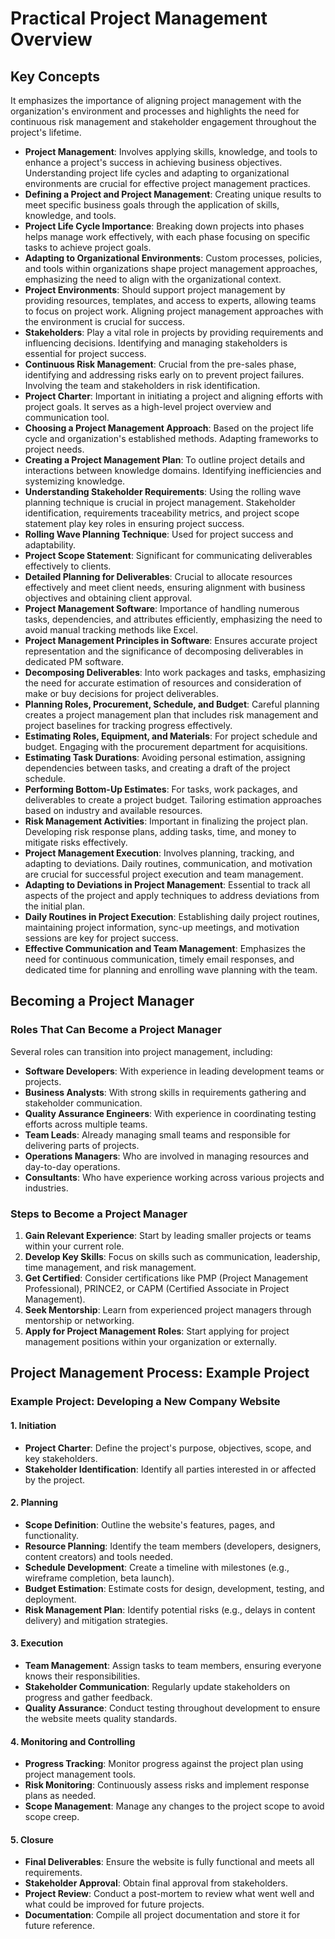 # Practical Project Management Overview

## Key Concepts

It emphasizes the importance of aligning project management with the organization's environment and processes and highlights the need for continuous risk management and stakeholder engagement throughout the project's lifetime.

- **Project Management**: Involves applying skills, knowledge, and tools to enhance a project's success in achieving business objectives. Understanding project life cycles and adapting to organizational environments are crucial for effective project management practices.
- **Defining a Project and Project Management**: Creating unique results to meet specific business goals through the application of skills, knowledge, and tools.
- **Project Life Cycle Importance**: Breaking down projects into phases helps manage work effectively, with each phase focusing on specific tasks to achieve project goals.
- **Adapting to Organizational Environments**: Custom processes, policies, and tools within organizations shape project management approaches, emphasizing the need to align with the organizational context.
- **Project Environments**: Should support project management by providing resources, templates, and access to experts, allowing teams to focus on project work. Aligning project management approaches with the environment is crucial for success.
- **Stakeholders**: Play a vital role in projects by providing requirements and influencing decisions. Identifying and managing stakeholders is essential for project success.
- **Continuous Risk Management**: Crucial from the pre-sales phase, identifying and addressing risks early on to prevent project failures. Involving the team and stakeholders in risk identification.
- **Project Charter**: Important in initiating a project and aligning efforts with project goals. It serves as a high-level project overview and communication tool.
- **Choosing a Project Management Approach**: Based on the project life cycle and organization's established methods. Adapting frameworks to project needs.
- **Creating a Project Management Plan**: To outline project details and interactions between knowledge domains. Identifying inefficiencies and systemizing knowledge.
- **Understanding Stakeholder Requirements**: Using the rolling wave planning technique is crucial in project management. Stakeholder identification, requirements traceability metrics, and project scope statement play key roles in ensuring project success.
- **Rolling Wave Planning Technique**: Used for project success and adaptability.
- **Project Scope Statement**: Significant for communicating deliverables effectively to clients.
- **Detailed Planning for Deliverables**: Crucial to allocate resources effectively and meet client needs, ensuring alignment with business objectives and obtaining client approval.
- **Project Management Software**: Importance of handling numerous tasks, dependencies, and attributes efficiently, emphasizing the need to avoid manual tracking methods like Excel.
- **Project Management Principles in Software**: Ensures accurate project representation and the significance of decomposing deliverables in dedicated PM software.
- **Decomposing Deliverables**: Into work packages and tasks, emphasizing the need for accurate estimation of resources and consideration of make or buy decisions for project deliverables.
- **Planning Roles, Procurement, Schedule, and Budget**: Careful planning creates a project management plan that includes risk management and project baselines for tracking progress effectively.
- **Estimating Roles, Equipment, and Materials**: For project schedule and budget. Engaging with the procurement department for acquisitions.
- **Estimating Task Durations**: Avoiding personal estimation, assigning dependencies between tasks, and creating a draft of the project schedule.
- **Performing Bottom-Up Estimates**: For tasks, work packages, and deliverables to create a project budget. Tailoring estimation approaches based on industry and available resources.
- **Risk Management Activities**: Important in finalizing the project plan. Developing risk response plans, adding tasks, time, and money to mitigate risks effectively.
- **Project Management Execution**: Involves planning, tracking, and adapting to deviations. Daily routines, communication, and motivation are crucial for successful project execution and team management.
- **Adapting to Deviations in Project Management**: Essential to track all aspects of the project and apply techniques to address deviations from the initial plan.
- **Daily Routines in Project Execution**: Establishing daily project routines, maintaining project information, sync-up meetings, and motivation sessions are key for project success.
- **Effective Communication and Team Management**: Emphasizes the need for continuous communication, timely email responses, and dedicated time for planning and enrolling wave planning with the team.

## Becoming a Project Manager

### Roles That Can Become a Project Manager
Several roles can transition into project management, including:

- **Software Developers**: With experience in leading development teams or projects.
- **Business Analysts**: With strong skills in requirements gathering and stakeholder communication.
- **Quality Assurance Engineers**: With experience in coordinating testing efforts across multiple teams.
- **Team Leads**: Already managing small teams and responsible for delivering parts of projects.
- **Operations Managers**: Who are involved in managing resources and day-to-day operations.
- **Consultants**: Who have experience working across various projects and industries.

### Steps to Become a Project Manager
1. **Gain Relevant Experience**: Start by leading smaller projects or teams within your current role.
2. **Develop Key Skills**: Focus on skills such as communication, leadership, time management, and risk management.
3. **Get Certified**: Consider certifications like PMP (Project Management Professional), PRINCE2, or CAPM (Certified Associate in Project Management).
4. **Seek Mentorship**: Learn from experienced project managers through mentorship or networking.
5. **Apply for Project Management Roles**: Start applying for project management positions within your organization or externally.

## Project Management Process: Example Project

### Example Project: Developing a New Company Website

#### 1. **Initiation**
- **Project Charter**: Define the project's purpose, objectives, scope, and key stakeholders.
- **Stakeholder Identification**: Identify all parties interested in or affected by the project.

#### 2. **Planning**
- **Scope Definition**: Outline the website's features, pages, and functionality.
- **Resource Planning**: Identify the team members (developers, designers, content creators) and tools needed.
- **Schedule Development**: Create a timeline with milestones (e.g., wireframe completion, beta launch).
- **Budget Estimation**: Estimate costs for design, development, testing, and deployment.
- **Risk Management Plan**: Identify potential risks (e.g., delays in content delivery) and mitigation strategies.

#### 3. **Execution**
- **Team Management**: Assign tasks to team members, ensuring everyone knows their responsibilities.
- **Stakeholder Communication**: Regularly update stakeholders on progress and gather feedback.
- **Quality Assurance**: Conduct testing throughout development to ensure the website meets quality standards.

#### 4. **Monitoring and Controlling**
- **Progress Tracking**: Monitor progress against the project plan using project management tools.
- **Risk Monitoring**: Continuously assess risks and implement response plans as needed.
- **Scope Management**: Manage any changes to the project scope to avoid scope creep.

#### 5. **Closure**
- **Final Deliverables**: Ensure the website is fully functional and meets all requirements.
- **Stakeholder Approval**: Obtain final approval from stakeholders.
- **Project Review**: Conduct a post-mortem to review what went well and what could be improved for future projects.
- **Documentation**: Compile all project documentation and store it for future reference.

